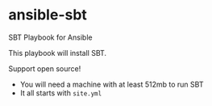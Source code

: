 ansible-sbt
===========

SBT Playbook for Ansible

This playbook will install SBT.

Support open source!

* You will need a machine with at least 512mb to run SBT
* It all starts with `site.yml`
